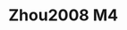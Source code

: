 # Zhou2008 M4
<a name="material" />
<script type="application/ld+json">

  {
    "@context": "https://schema.org/",
    "@type": "ChemicalSubstance",
    "http://purl.org/dc/terms/conformsTo":
      {
        "@type": "CreativeWork",
        "@id": "https://bioschemas.org/profiles/ChemicalSubstance/0.4-RELEASE/"
      },
    "@id": "https://egonw.github.io/nanowiki/nanowiki216.html#material",
    "name": "Zhou2008 M4",
    "sameAs: "http://127.0.0.1/mediawiki/index.php/Special:URIResolver/Zhou2008_M4"
  }
</script>

